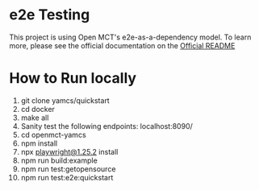 # e2e Testing
This project is using Open MCT's e2e-as-a-dependency model. To learn more, please see the official documentation on the [Official README](https://github.com/nasa/openmct/blob/master/e2e/README.md)

# How to Run locally
1. git clone yamcs/quickstart
2. cd docker
3. make all
4. Sanity test the following endpoints: localhost:8090/
5. cd openmct-yamcs
6. npm install
7. npx playwright@1.25.2 install
8. npm run build:example
9. npm run test:getopensource
10. npm run test:e2e:quickstart